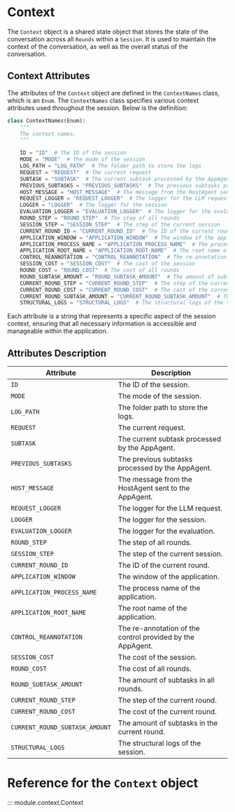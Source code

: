 # Context

The `Context` object is a shared state object that stores the state of the conversation across all `Rounds` within a `Session`. It is used to maintain the context of the conversation, as well as the overall status of the conversation.

## Context Attributes

The attributes of the `Context` object are defined in the `ContextNames` class, which is an `Enum`. The `ContextNames` class specifies various context attributes used throughout the session. Below is the definition:
```python
class ContextNames(Enum):
    """
    The context names.
    """

    ID = "ID"  # The ID of the session
    MODE = "MODE"  # The mode of the session
    LOG_PATH = "LOG_PATH"  # The folder path to store the logs
    REQUEST = "REQUEST"  # The current request
    SUBTASK = "SUBTASK"  # The current subtask processed by the AppAgent
    PREVIOUS_SUBTASKS = "PREVIOUS_SUBTASKS"  # The previous subtasks processed by the AppAgent
    HOST_MESSAGE = "HOST_MESSAGE"  # The message from the HostAgent sent to the AppAgent
    REQUEST_LOGGER = "REQUEST_LOGGER"  # The logger for the LLM request
    LOGGER = "LOGGER"  # The logger for the session
    EVALUATION_LOGGER = "EVALUATION_LOGGER"  # The logger for the evaluation
    ROUND_STEP = "ROUND_STEP"  # The step of all rounds
    SESSION_STEP = "SESSION_STEP"  # The step of the current session
    CURRENT_ROUND_ID = "CURRENT_ROUND_ID"  # The ID of the current round
    APPLICATION_WINDOW = "APPLICATION_WINDOW"  # The window of the application
    APPLICATION_PROCESS_NAME = "APPLICATION_PROCESS_NAME"  # The process name of the application
    APPLICATION_ROOT_NAME = "APPLICATION_ROOT_NAME"  # The root name of the application
    CONTROL_REANNOTATION = "CONTROL_REANNOTATION"  # The re-annotation of the control provided by the AppAgent
    SESSION_COST = "SESSION_COST"  # The cost of the session
    ROUND_COST = "ROUND_COST"  # The cost of all rounds
    ROUND_SUBTASK_AMOUNT = "ROUND_SUBTASK_AMOUNT"  # The amount of subtasks in all rounds
    CURRENT_ROUND_STEP = "CURRENT_ROUND_STEP"  # The step of the current round
    CURRENT_ROUND_COST = "CURRENT_ROUND_COST"  # The cost of the current round
    CURRENT_ROUND_SUBTASK_AMOUNT = "CURRENT_ROUND_SUBTASK_AMOUNT"  # The amount of subtasks in the current round
    STRUCTURAL_LOGS = "STRUCTURAL_LOGS"  # The structural logs of the session
```
Each attribute is a string that represents a specific aspect of the session context, ensuring that all necessary information is accessible and manageable within the application.


## Attributes Description

| Attribute                      | Description                                             |
|--------------------------------|---------------------------------------------------------|
| `ID`                           | The ID of the session.                                  |
| `MODE`                         | The mode of the session.                                |
| `LOG_PATH`                     | The folder path to store the logs.                      |
| `REQUEST`                     | The current request.                                    |
| `SUBTASK`                      | The current subtask processed by the AppAgent.          |
| `PREVIOUS_SUBTASKS`            | The previous subtasks processed by the AppAgent.        |
| `HOST_MESSAGE`                 | The message from the HostAgent sent to the AppAgent.    |
| `REQUEST_LOGGER`               | The logger for the LLM request.                         |
| `LOGGER`                       | The logger for the session.                             |
| `EVALUATION_LOGGER`            | The logger for the evaluation.                          |
| `ROUND_STEP`                   | The step of all rounds.                                 |
| `SESSION_STEP`                 | The step of the current session.                        |
| `CURRENT_ROUND_ID`             | The ID of the current round.                            |
| `APPLICATION_WINDOW`           | The window of the application.                          |
| `APPLICATION_PROCESS_NAME`     | The process name of the application.                    |
| `APPLICATION_ROOT_NAME`        | The root name of the application.                       |
| `CONTROL_REANNOTATION`         | The re-annotation of the control provided by the AppAgent. |
| `SESSION_COST`                 | The cost of the session.                                |
| `ROUND_COST`                   | The cost of all rounds.                                 |
| `ROUND_SUBTASK_AMOUNT`         | The amount of subtasks in all rounds.                   |
| `CURRENT_ROUND_STEP`           | The step of the current round.                          |
| `CURRENT_ROUND_COST`           | The cost of the current round.                          |
| `CURRENT_ROUND_SUBTASK_AMOUNT` | The amount of subtasks in the current round.            |
| `STRUCTURAL_LOGS`              | The structural logs of the session.                     |


# Reference for the `Context` object

::: module.context.Context